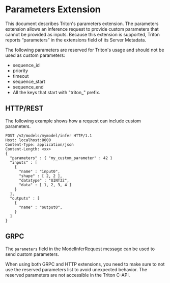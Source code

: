 <!--
# Copyright (c) 2023, NVIDIA CORPORATION & AFFILIATES. All rights reserved.
#
# Redistribution and use in source and binary forms, with or without
# modification, are permitted provided that the following conditions
# are met:
#  * Redistributions of source code must retain the above copyright
#    notice, this list of conditions and the following disclaimer.
#  * Redistributions in binary form must reproduce the above copyright
#    notice, this list of conditions and the following disclaimer in the
#    documentation and/or other materials provided with the distribution.
#  * Neither the name of NVIDIA CORPORATION nor the names of its
#    contributors may be used to endorse or promote products derived
#    from this software without specific prior written permission.
#
# THIS SOFTWARE IS PROVIDED BY THE COPYRIGHT HOLDERS ``AS IS'' AND ANY
# EXPRESS OR IMPLIED WARRANTIES, INCLUDING, BUT NOT LIMITED TO, THE
# IMPLIED WARRANTIES OF MERCHANTABILITY AND FITNESS FOR A PARTICULAR
# PURPOSE ARE DISCLAIMED.  IN NO EVENT SHALL THE COPYRIGHT OWNER OR
# CONTRIBUTORS BE LIABLE FOR ANY DIRECT, INDIRECT, INCIDENTAL, SPECIAL,
# EXEMPLARY, OR CONSEQUENTIAL DAMAGES (INCLUDING, BUT NOT LIMITED TO,
# PROCUREMENT OF SUBSTITUTE GOODS OR SERVICES; LOSS OF USE, DATA, OR
# PROFITS; OR BUSINESS INTERRUPTION) HOWEVER CAUSED AND ON ANY THEORY
# OF LIABILITY, WHETHER IN CONTRACT, STRICT LIABILITY, OR TORT
# (INCLUDING NEGLIGENCE OR OTHERWISE) ARISING IN ANY WAY OUT OF THE USE
# OF THIS SOFTWARE, EVEN IF ADVISED OF THE POSSIBILITY OF SUCH DAMAGE.
-->

# Parameters Extension

This document describes Triton's parameters extension. The
parameters extension allows an inference request to provide
custom parameters that cannot be provided as inputs. Because this extension is
supported, Triton reports “parameters” in the extensions field of its
Server Metadata.

The following parameters are reserved for Triton's usage and should not be
used as custom parameters:

- sequence_id
- priority
- timeout
- sequence_start
- sequence_end
- All the keys that start with "triton_" prefix.

## HTTP/REST

The following example shows how a request can include custom parameters.

```
POST /v2/models/mymodel/infer HTTP/1.1
Host: localhost:8000
Content-Type: application/json
Content-Length: <xx>
{
  "parameters" : { "my_custom_parameter" : 42 }
  "inputs" : [
    {
      "name" : "input0",
      "shape" : [ 2, 2 ],
      "datatype" : "UINT32",
      "data" : [ 1, 2, 3, 4 ]
    }
  ],
  "outputs" : [
    {
      "name" : "output0",
    }
  ]
}
```

## GRPC

The `parameters` field in the
ModelInferRequest message can be used to send custom parameters.

When using both GRPC and HTTP extensions, you need to make sure to not use
the reserved parameters list to avoid unexpected behavior. The reserved
parameters are not accessible in the Triton C-API.
